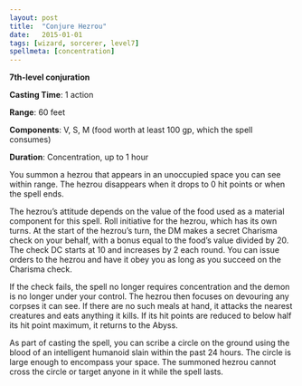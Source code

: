 ```yaml
---
layout: post
title:  "Conjure Hezrou"
date:   2015-01-01
tags: [wizard, sorcerer, level7]
spellmeta: [concentration]
---
```


**7th-level conjuration**

**Casting Time**: 1 action

**Range**: 60 feet

**Components**: V, S, M	(food worth at	least	100	gp, which	the	spell	consumes)

**Duration**: Concentration,	up	to	1	hour

You summon a hezrou that appears in an unoccupied space you can see within range. The
hezrou disappears when it drops to 0 hit points or when the spell ends.

The hezrou’s attitude depends on the value of the food used as a material component for this spell. Roll initiative for the hezrou, which has its own turns. At the start of the hezrou’s turn, the DM makes a secret Charisma check on your behalf,
with a bonus equal to the food’s value divided by 20. The check DC starts at 10 and increases by 2 each round. You can issue orders to the hezrou and have it obey you as long as you succeed on the Charisma check. 

If the check fails, the spell no longer requires concentration and the demon is no longer under your control. The hezrou then focuses on devouring any corpses it can see. If there are no such meals at hand, it attacks the nearest creatures
and eats anything it kills. If its hit points are reduced to below half its hit point maximum, it returns to the Abyss.

As part of casting the spell, you can scribe a circle on the ground using the blood of an intelligent humanoid slain within the past 24 hours. The circle is large enough to encompass your space. The summoned hezrou cannot cross the circle or target anyone in it while the spell lasts.
